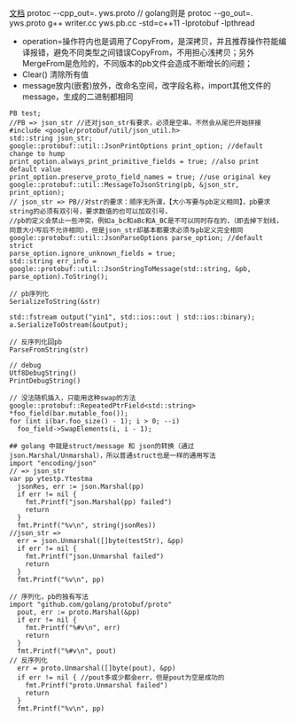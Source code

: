 [文档](https://developers.google.com/protocol-buffers/docs/reference/cpp/google.protobuf.repeated_field#RepeatedField.erase.details)
protoc --cpp_out=. yws.proto  // golang则是 protoc --go_out=. yws.proto
g++ writer.cc yws.pb.cc -std=c++11 -lprotobuf -lpthread

- operation=操作符内也是调用了CopyFrom，是深拷贝，并且推荐操作符能编译报错，避免不同类型之间错误CopyFrom，不用担心浅拷贝；另外MergeFrom是危险的，不同版本的pb文件会造成不断增长的问题；
- Clear() 清除所有值
- message放内(嵌套)放外，改命名空间，改字段名称，import其他文件的message，生成的二进制都相同

```
PB test;
//PB => json_str //还对json_str有要求，必须是空串，不然会从尾巴开始拼接
#include <google/protobuf/util/json_util.h>
std::string json_str;
google::protobuf::util::JsonPrintOptions print_option; //default change to hump
print_option.always_print_primitive_fields = true; //also print default value
print_option.preserve_proto_field_names = true; //use original key
google::protobuf::util::MessageToJsonString(pb, &json_str, print_option);
// json_str => PB//对str的要求：顺序无所谓，【大小写要与pb定义相同】，pb要求string的必须有双引号，要求数值的也可以加双引号，
//pb的定义会禁止一些冲突，例如a_bc和aBc和A_BC是不可以同时存在的，（即去掉下划线，同意大小写后不允许相同），但是json_str却基本都要求必须与pb定义完全相同
google::protobuf::util::JsonParseOptions parse_option; //default strict
parse_option.ignore_unknown_fields = true;
std::string err_info = google::protobuf::util::JsonStringToMessage(std::string, &pb, parse_option).ToString();

// pb序列化
SerializeToString(&str)

std::fstream output("yin1", std::ios::out | std::ios::binary);
a.SerializeToOstream(&output);

// 反序列化回pb
ParseFromString(str)

// debug
Utf8DebugString()
PrintDebugString()

// 没法随机插入，只能用这种swap的方法
google::protobuf::RepeatedPtrField<std::string> *foo_field(bar.mutable_foo());
for (int i(bar.foo_size() - 1); i > 0; --i)
  foo_field->SwapElements(i, i - 1);

## golang 中就是struct/message 和 json的转换（通过json.Marshal/Unmarshal），所以普通struct也是一样的通用写法
import "encoding/json"
// => json_str
var pp ytestp.Ytestma
  jsonRes, err := json.Marshal(pp)
  if err != nil {
    fmt.Printf("json.Marshal(pp) failed")
    return
  }
  fmt.Printf("%v\n", string(jsonRes))
//json_str => 
  err = json.Unmarshal([]byte(testStr), &pp)
  if err != nil {
    fmt.Printf("json.Unmarshal failed")
    return
  }
  fmt.Printf("%v\n", pp)

// 序列化，pb的独有写法
import "github.com/golang/protobuf/proto"
  pout, err := proto.Marshal(&pp)
  if err != nil {
    fmt.Printf("%#v\n", err)
    return
  }
  fmt.Printf("%#v\n", pout)
// 反序列化
  err = proto.Unmarshal([]byte(pout), &pp)
  if err != nil { //pout多或少都会err，但是pout为空是成功的
    fmt.Printf("proto.Unmarshal failed")
    return
  }
  fmt.Printf("%v\n", pp)
```